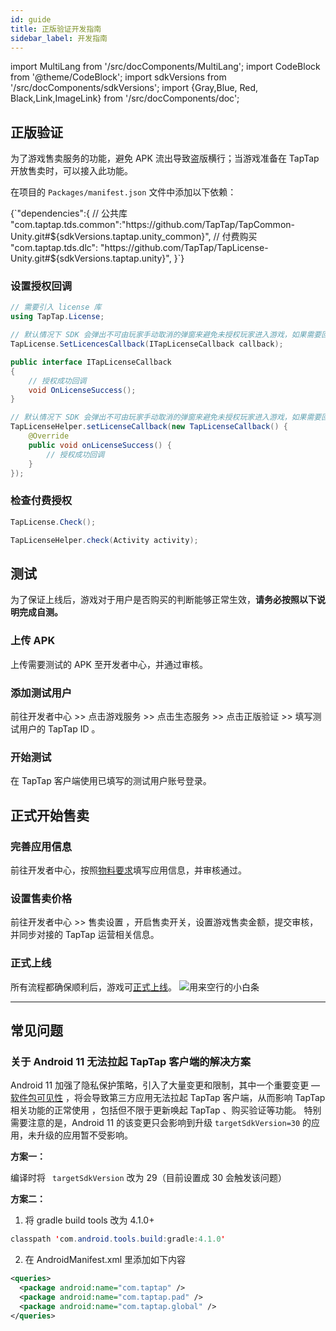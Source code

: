 ```yaml
---
id: guide
title: 正版验证开发指南
sidebar_label: 开发指南
---
```


import MultiLang from '/src/docComponents/MultiLang';
import CodeBlock from '@theme/CodeBlock';
import sdkVersions from '/src/docComponents/sdkVersions';
import {Gray,Blue, Red, Black,Link,ImageLink} from '/src/docComponents/doc';


## 正版验证

<Gray>为了游戏售卖服务的功能，避免 APK 流出导致盗版横行；当游戏准备在 TapTap 开放售卖时，可以接入此功能。</Gray>

在项目的 `Packages/manifest.json` 文件中添加以下依赖：

<CodeBlock className="json">
{`"dependencies":{
// 公共库
"com.taptap.tds.common":"https://github.com/TapTap/TapCommon-Unity.git#${sdkVersions.taptap.unity_common}",
// 付费购买
"com.taptap.tds.dlc": "https://github.com/TapTap/TapLicense-Unity.git#${sdkVersions.taptap.unity}",
}`}
</CodeBlock>

### 设置授权回调

<MultiLang>

```cs
// 需要引入 license 库
using TapTap.License;

// 默认情况下 SDK 会弹出不可由玩家手动取消的弹窗来避免未授权玩家进入游戏，如果需要回调来触发流程，请添加如下代码
TapLicense.SetLicencesCallback(ITapLicenseCallback callback);

public interface ITapLicenseCallback
{
    // 授权成功回调
    void OnLicenseSuccess();
}

```

```java
// 默认情况下 SDK 会弹出不可由玩家手动取消的弹窗来避免未授权玩家进入游戏，如果需要回调来触发流程，请添加如下代码
TapLicenseHelper.setLicenseCallback(new TapLicenseCallback() {
    @Override
    public void onLicenseSuccess() {
        // 授权成功回调
    }
});
```
</MultiLang>

### 检查付费授权

<MultiLang>

```cs
TapLicense.Check();
```

```java
TapLicenseHelper.check(Activity activity);
```
</MultiLang>

## 测试

为了保证上线后，游戏对于用户是否购买的判断能够正常生效，**请务必按照以下说明完成自测。**

### 上传 APK

上传需要测试的 APK 至开发者中心，并通过审核。

### 添加测试用户

前往开发者中心   >>   点击<Blue>游戏服务</Blue>   >>   点击<Blue>生态服务</Blue>   >>   点击<Blue>正版验证</Blue>   >>   填写测试用户的 TapTap ID 。

### 开始测试

在 TapTap 客户端使用已填写的测试用户账号登录。

## 正式开始售卖

### 完善应用信息

前往开发者中心，按照[物料要求](/store/store-material/)填写应用信息，并审核通过。

### 设置售卖价格

前往开发者中心 >> <Blue>售卖设置</Blue> ，开启售卖开关，设置游戏售卖金额，提交审核，并同步对接的 TapTap 运营相关信息。

### 正式上线

所有流程都确保顺利后，游戏可[正式上线](/store/store-release/)。
![用来空行的小白条](https://img.tapimg.com/market/images/c53d78b9b120276b53f82aebb0d01537.png)

---

## 常见问题

### 关于 Android 11 无法拉起 TapTap 客户端的解决方案

Android 11 加强了隐私保护策略，引入了大量变更和限制，其中一个重要变更 — [软件包可见性](https://developer.android.com/about/versions/11/privacy/package-visibility) ，将会导致第三方应用无法拉起 TapTap 客户端，从而影响 TapTap 相关功能的正常使用 ，包括但不限于更新唤起 TapTap 、购买验证等功能。
特别需要注意的是，Android 11 的该变更只会影响到升级 ` targetSdkVersion=30 ` 的应用，未升级的应用暂不受影响。

**方案一：**

编译时将 ` targetSdkVersion` 改为 29（目前设置成 30 会触发该问题）

**方案二：**

1. 将 gradle build tools 改为 4.1.0+
```java
classpath 'com.android.tools.build:gradle:4.1.0'
```

2. 在 AndroidManifest.xml 里添加如下内容
```xml
<queries>
  <package android:name="com.taptap" />
  <package android:name="com.taptap.pad" />
  <package android:name="com.taptap.global" />
</queries>
```
